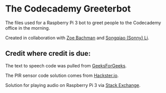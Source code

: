 # The Codecademy Greeterbot
The files used for a Raspberry Pi 3 bot to greet people to the Codecademy office in the morning. 

Created in collaboration with [Zoe Bachman](https://github.com/zoebachman) and [Songqiao (Sonny) Li](https://github.com/sonnynomnom).

## Credit where credit is due:

The text to speech code was pulled from <a href="https://www.geeksforgeeks.org/convert-text-speech-python/" target="_blank">GeeksForGeeks</a>.

The PIR sensor code solution comes from <a href="https://www.hackster.io/hardikrathod/pir-motion-sensor-with-raspberry-pi-415c04" target="_blank">Hackster.io</a>.

Solution for playing audio on Raspberry Pi 3 via <a href="https://raspberrypi.stackexchange.com/questions/7088/playing-audio-files-with-python" target="_blank">Stack Exchange</a>.
